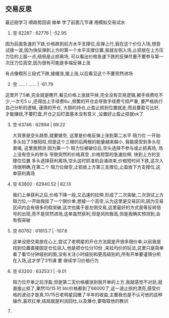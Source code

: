 ## 交易反思

最近刚学习 顺趋势回调 做单  学了前面几节课  用模拟交易试水

1.  空   62287  :  62776      |   -52.95        

   因为前面急速的下跌,价格跌到前方水平支撑位,反弹上行,我在这个价位入场,想尝试接一波,因为快反弹到上方的第一个水平支撑位置,我就左侧入场,止损放在上方压力位的上面一点,结局是止损离场,      可以看出价格急速下跌的反弹尽量不要参与第一次压力位高空,因为很有可能是多端反弹上涨

   有点像楔形三段式下跌,接缓涨,接上涨,以后看见这个不要贸然进场

2.  空   .....  : ......      |   -61.79     

   这里开了5单,完全就是瞎开,看见价格上涨就平掉,完全没有交易逻辑,被手续费吃不少,一次亏5 u ,还得加上手续费6u ,频繁的开仓会导致手续费亏损严重,       要严格执行自己分析的逻辑, 谨慎的开仓, 大胆的持仓,止盈止损到位置就走,而且要盈亏比好,才能赚钱,不要盯盘,开仓之后盯盘基本没有意义 ,设置好止盈止损就ok了     

3. 空   63746  :  62994      |   69.22      

   大背景是空头趋势,就要做空,   这里是价格反弹上涨到第二水平 阻力位 一开始多头拉了3根阳柱,但是这个三根的后两根的能量越来越小,   我能感受到多头在衰竭,   这里我预测  因为第一个 阻力位被破位后,空头选择不参与或止损离场, 场上没有空头的参与   导致突然的价格真空 ,价格短暂的急速拉伸,     快到上方的支撑位位置  多头选择获利离场,空头这时抓准机会涌进来,价格短时间下跌,这次入场很明确,在第二个 阻力位做空,止损放上方第三支撑位,止盈放下方支撑位,这单获利离场

4. 空   63800  :  62940.52      |   82.13

   我们上单获利之后,价格下降一段,又迅速的拉伸,形成了二次突破,二次测试上方阻力位,一开始我挂了一个限价单,想接一个高空,认为这里是交易区间,因为交易区间内会有很多的假突破,这次也属于是左侧交易,这里最好的方式是等反转信号的出现,而不是贸然进场,这单虽然获利,但是风险极高,但是我确实预测到,会有假突破

5. 空   60782  :  61813.7      |   -107.6

   这单没把交易放在心上,尝试了老明星的开仓方法就是开很多限价单,以前我是找到位置直接固定仓位进入,他是把仓位分10份 ,来拉均价的玩法,这里只是简单看了看15分钟级别的图,没有关注小时级别和更高级别的,所有开单要谨慎分析在入场,这才学了3节课 要 继续学习价格行为

6. 空   63200  :  63253.1      |   -9.01

   阻力位开单之后浮盈,但是第二天价格缓涨到我开单的上方,我就感觉不对劲,就直接止损了,果然10/15 时 btc价格都到了66000了,这一波止损的漂亮,感受价格的波动才是真,10/15日老明星回撤了半年的收益,主要我也是不认可他的这种操作,喜欢扛单,结局就是利润回吐,以及爆仓,要吸取他的教训
   
6. 

   
   
   
   
    